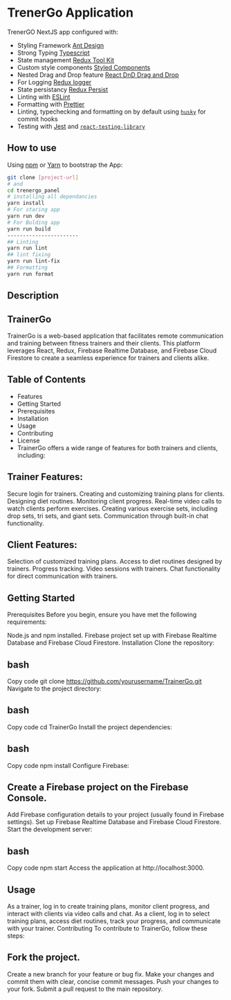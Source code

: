 # TrenerGo Application

TrenerGO NextJS app configured with:

- Styling Framework [Ant Design](https://ant.design/)
- Strong Typing [Typescript](https://www.typescriptlang.org/)
- State management [Redux Tool Kit](https://redux-toolkit.js.org/)
- Custom style components [Styled Components](https://styled-components.com/docs/basics)
- Nested Drag and Drop feature [React DnD Drag and Drop](https://www.npmjs.com/package/react-dnd)
- For Logging [Redux logger](https://www.npmjs.com/package/redux-logger)
- State persistancy [Redux Persist](https://www.npmjs.com/package/redux-persist)
- Linting with [ESLint](https://eslint.org/)
- Formatting with [Prettier](https://prettier.io/)
- Linting, typechecking and formatting on by default using [`husky`](https://github.com/typicode/husky) for commit hooks
- Testing with [Jest](https://jestjs.io/) and [`react-testing-library`](https://testing-library.com/docs/react-testing-library/intro)

## How to use

Using [npm](https://docs.npmjs.com/cli/init) or [Yarn](https://yarnpkg.com/lang/en/docs/cli/create/) to bootstrap the App:

```bash
git clone [project-url]
# and
cd trenergo_panel
# installing all dependancies
yarn install
# For staring app
yarn run dev
# For Bulding app
yarn run build
-----------------------
## Linting
yarn run lint
## lint fixing
yarn run lint-fix
## Formatting
yarn run format
```


## Description

## TrainerGo
TrainerGo is a web-based application that facilitates remote communication and training between fitness trainers and their clients. This platform leverages React, Redux, Firebase Realtime Database, and Firebase Cloud Firestore to create a seamless experience for trainers and clients alike.

## Table of Contents
- Features
- Getting Started
- Prerequisites
- Installation
- Usage
- Contributing
- License
- TrainerGo offers a wide range of features for both trainers and clients, including:

## Trainer Features:

Secure login for trainers.
Creating and customizing training plans for clients.
Designing diet routines.
Monitoring client progress.
Real-time video calls to watch clients perform exercises.
Creating various exercise sets, including drop sets, tri sets, and giant sets.
Communication through built-in chat functionality.

## Client Features:

Selection of customized training plans.
Access to diet routines designed by trainers.
Progress tracking.
Video sessions with trainers.
Chat functionality for direct communication with trainers.

## Getting Started
Prerequisites
Before you begin, ensure you have met the following requirements:

Node.js and npm installed.
Firebase project set up with Firebase Realtime Database and Firebase Cloud Firestore.
Installation
Clone the repository:

## bash
Copy code
git clone https://github.com/yourusername/TrainerGo.git
Navigate to the project directory:

## bash
Copy code
cd TrainerGo
Install the project dependencies:

## bash
Copy code
npm install
Configure Firebase:

## Create a Firebase project on the Firebase Console.
Add Firebase configuration details to your project (usually found in Firebase settings).
Set up Firebase Realtime Database and Firebase Cloud Firestore.
Start the development server:

## bash
Copy code
npm start
Access the application at http://localhost:3000.

## Usage
As a trainer, log in to create training plans, monitor client progress, and interact with clients via video calls and chat.
As a client, log in to select training plans, access diet routines, track your progress, and communicate with your trainer.
Contributing
To contribute to TrainerGo, follow these steps:

## Fork the project.
Create a new branch for your feature or bug fix.
Make your changes and commit them with clear, concise commit messages.
Push your changes to your fork.
Submit a pull request to the main repository.
